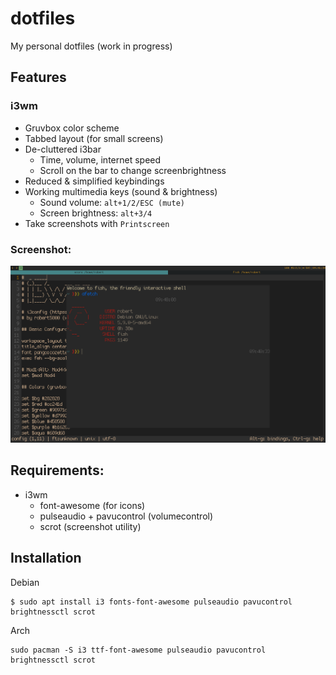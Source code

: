 # dotfiles
My personal dotfiles (work in progress)

## Features

### i3wm
- Gruvbox color scheme
- Tabbed layout (for small screens)
- De-cluttered i3bar
  - Time, volume, internet speed
  - Scroll on the bar to change screenbrightness
- Reduced & simplified keybindings
- Working multimedia keys (sound & brightness)
  - Sound volume: ``alt+1/2/ESC (mute)``
  - Screen brightness: ``alt+3/4``
- Take screenshots with ``Printscreen``
### Screenshot:
![Screenshot](.config/screenshot.png)

## Requirements:
- i3wm
  - font-awesome (for icons)
  - pulseaudio + pavucontrol (volumecontrol)
  - scrot (screenshot utility)

 ## Installation
 Debian

 ```
 $ sudo apt install i3 fonts-font-awesome pulseaudio pavucontrol brightnessctl scrot
 ```

 Arch
 ```
 sudo pacman -S i3 ttf-font-awesome pulseaudio pavucontrol brightnessctl scrot
 ```
